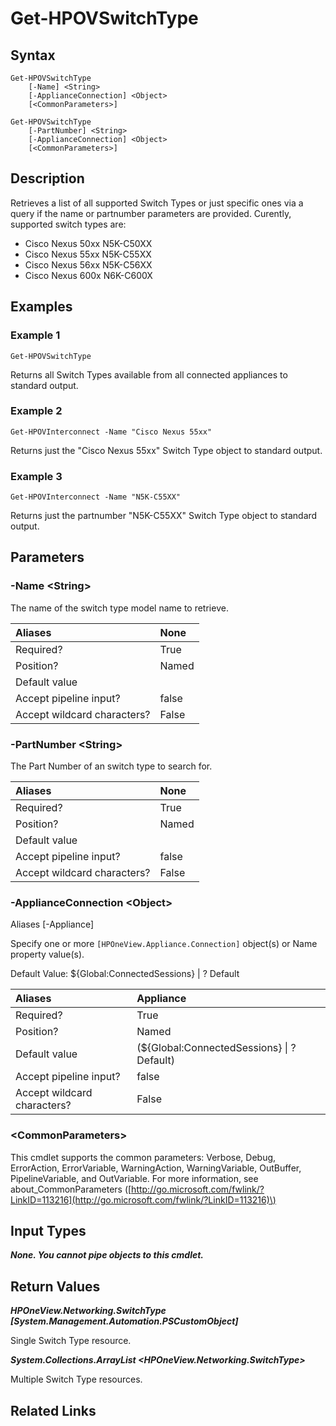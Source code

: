 ﻿---
description: Retrieve Switch Type resource(s).
---

# Get-HPOVSwitchType

## Syntax

```text
Get-HPOVSwitchType
    [-Name] <String>
    [-ApplianceConnection] <Object>
    [<CommonParameters>]
```

```text
Get-HPOVSwitchType
    [-PartNumber] <String>
    [-ApplianceConnection] <Object>
    [<CommonParameters>]
```

## Description

Retrieves a list of all supported Switch Types or just specific ones via a query if the name or partnumber parameters are provided.  Curently, supported switch types are:
 * Cisco Nexus 50xx N5K-C50XX
 * Cisco Nexus 55xx N5K-C55XX
 * Cisco Nexus 56xx N5K-C56XX
 * Cisco Nexus 600x N6K-C600X
 

## Examples

###  Example 1 

```text
Get-HPOVSwitchType

```

Returns all Switch Types available from all connected appliances to standard output.

###  Example 2 

```text
Get-HPOVInterconnect -Name "Cisco Nexus 55xx"

```

Returns just the "Cisco Nexus 55xx" Switch Type object to standard output.

###  Example 3 

```text
Get-HPOVInterconnect -Name "N5K-C55XX"

```

Returns just the partnumber "N5K-C55XX" Switch Type object to standard output.

## Parameters

### -Name &lt;String&gt;

The name of the switch type model name to retrieve.

| Aliases | None |
| :--- | :--- |
| Required? | True |
| Position? | Named |
| Default value |  |
| Accept pipeline input? | false |
| Accept wildcard characters? | False |

### -PartNumber &lt;String&gt;

The Part Number of an switch type to search for.

| Aliases | None |
| :--- | :--- |
| Required? | True |
| Position? | Named |
| Default value |  |
| Accept pipeline input? | false |
| Accept wildcard characters? | False |

### -ApplianceConnection &lt;Object&gt;

Aliases [-Appliance]

Specify one or more `[HPOneView.Appliance.Connection]` object(s) or Name property value(s).

Default Value: ${Global:ConnectedSessions} | ? Default

| Aliases | Appliance |
| :--- | :--- |
| Required? | True |
| Position? | Named |
| Default value | (${Global:ConnectedSessions} &vert; ? Default) |
| Accept pipeline input? | false |
| Accept wildcard characters? | False |

### &lt;CommonParameters&gt;

This cmdlet supports the common parameters: Verbose, Debug, ErrorAction, ErrorVariable, WarningAction, WarningVariable, OutBuffer, PipelineVariable, and OutVariable. For more information, see about\_CommonParameters \([http://go.microsoft.com/fwlink/?LinkID=113216](http://go.microsoft.com/fwlink/?LinkID=113216)\)

## Input Types

_**None.  You cannot pipe objects to this cmdlet.**_

## Return Values

_**HPOneView.Networking.SwitchType [System.Management.Automation.PSCustomObject]**_

Single Switch Type resource.


_**System.Collections.ArrayList <HPOneView.Networking.SwitchType>**_

Multiple Switch Type resources.


## Related Links

